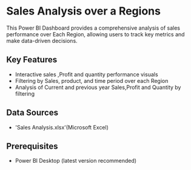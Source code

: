 # Sales Analysis over a Regions
This Power BI Dashboard provides a comprehensive analysis of sales performance over Each Region, allowing users to track key metrics  and make data-driven decisions.
## Key Features
 *   Interactive sales ,Profit and quantity performance visuals
 *   Filtering by Sales, product, and time period over each Region
 *   Analysis of Current and previous year Sales,Profit and Quantity by filtering
## Data Sources
 *   'Sales Analysis.xlsx'(Microsoft Excel)
## Prerequisites
 *   Power BI Desktop (latest version recommended)
